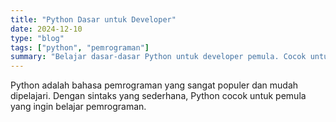 ```yaml
---
title: "Python Dasar untuk Developer"
date: 2024-12-10
type: "blog"
tags: ["python", "pemrograman"]
summary: "Belajar dasar-dasar Python untuk developer pemula. Cocok untuk yang baru mulai belajar pemrograman."
---
```


Python adalah bahasa pemrograman yang sangat populer dan mudah dipelajari. Dengan sintaks yang sederhana, Python cocok untuk pemula yang ingin belajar pemrograman.


